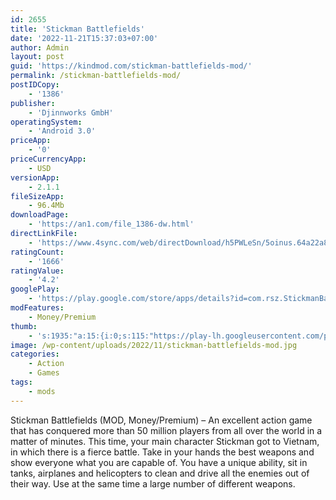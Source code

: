 ```yaml
---
id: 2655
title: 'Stickman Battlefields'
date: '2022-11-21T15:37:03+07:00'
author: Admin
layout: post
guid: 'https://kindmod.com/stickman-battlefields-mod/'
permalink: /stickman-battlefields-mod/
postIDCopy:
    - '1386'
publisher:
    - 'Djinnworks GmbH'
operatingSystem:
    - 'Android 3.0'
priceApp:
    - '0'
priceCurrencyApp:
    - USD
versionApp:
    - 2.1.1
fileSizeApp:
    - 96.4Mb
downloadPage:
    - 'https://an1.com/file_1386-dw.html'
directLinkFile:
    - 'https://www.4sync.com/web/directDownload/h5PWLeSn/5oinus.64a22a8e7dce90f189164c041c63f33b'
ratingCount:
    - '1666'
ratingValue:
    - '4.2'
googlePlay:
    - 'https://play.google.com/store/apps/details?id=com.rsz.StickmanBattlefields'
modFeatures:
    - Money/Premium
thumb:
    - 's:1935:"a:15:{i:0;s:115:"https://play-lh.googleusercontent.com/pdY1jv1wsEfF1WhoeOVi1hivp76RIwUnymuyVG4LBuQnvTMGBm6TUTJuQZMYNEqvD-k=w526-h296";i:1;s:115:"https://play-lh.googleusercontent.com/3A3_Bc_G_qkyLzdIETztDl2HNBVOvHJBueRNZ3-RVRV6TZxaCDJkMcwR-ehaITsCD74=w526-h296";i:2;s:115:"https://play-lh.googleusercontent.com/2wCCsb0-MRWZj4Pbkjqh4pmLxmuBnuRqPxhXqtYqFVG-mj5SJq1xTc0DVqU8E1IVL0s=w526-h296";i:3;s:115:"https://play-lh.googleusercontent.com/T-UXsJiQ51em-QSDYa57Q1WTTdBlgghrdM71u9jIXS2akgXs8wj5M4Houo2pfK7-mT8=w526-h296";i:4;s:115:"https://play-lh.googleusercontent.com/ZICPtIh1cIeVO7c1QRFR6148OMjhulgyQ-sgJtstR5DE29AHnnpstmpUBxbKbnHNE_U=w526-h296";i:5;s:115:"https://play-lh.googleusercontent.com/9iYpt5aJxdaTFgTExW6Qf2FonyXWX2ES6aEFwdSOtpQ6JeZGHcf9-G0d69-2Lt0TFFc=w526-h296";i:6;s:114:"https://play-lh.googleusercontent.com/lQ9mPgGJWb2FvXSOs-v1cof2sBtSUw8cuphtnmQ8YIG6QFAJVrwbIJPFzMtWCeJ2Eg=w526-h296";i:7;s:115:"https://play-lh.googleusercontent.com/6_HHVRrscEjVqUYbNx_SP8CMYGCoFtw_gN3mRkrfrARbMqtqu0eCMiCDiJFMzA5Zsyc=w526-h296";i:8;s:115:"https://play-lh.googleusercontent.com/1ewxTxZcYH_NPPSNrKk2hWfc1-NDIntgma7GjIuIza-pd26lR0fF3y5tdaJq7yQis_U=w526-h296";i:9;s:116:"https://play-lh.googleusercontent.com/vOUorCP34s1Hf68TQm4IuDmzLSstt6nxxtb6Vr-WyjP2aNrWgVSLjDY0CP0R4A1vmKHt=w526-h296";i:10;s:116:"https://play-lh.googleusercontent.com/gI5_j_roWkOOX4M_9TFcXiQHTASsNsKqBQfK2_2ZBk2ESpHYOD5nn9-R7qYX7vwUIfCt=w526-h296";i:11;s:115:"https://play-lh.googleusercontent.com/b3jZ0FFEJrSEb435dNbrDX8k8nY3Hs3Jv65WIg5RtA7YNd-TrnDLp8BShzXRIAhHJOw=w526-h296";i:12;s:115:"https://play-lh.googleusercontent.com/1UrTOtSFjHN5CKm9kr01vpDS7QbDCJ5uduC3IAkcevCmfMpU10CuwIfDnwBLr7_TeUY=w526-h296";i:13;s:116:"https://play-lh.googleusercontent.com/XooMGGiPpiirqPkNK6PQ1kDF5096JOH80AeNrvoVucGRh_7rEnZLaBeB36GuXt92JsNq=w526-h296";i:14;s:116:"https://play-lh.googleusercontent.com/WFiEWkIGhX6Ys5LtXwGtbPF1cLMc5bkJ68dWKSdAB-3BayO7JZEb92KlJJIuwUcjFj_M=w526-h296";}";'
image: /wp-content/uploads/2022/11/stickman-battlefields-mod.jpg
categories:
    - Action
    - Games
tags:
    - mods
---
```


Stickman Battlefields (MOD, Money/Premium) – An excellent action game that has conquered more than 50 million players from all over the world in a matter of minutes. This time, your main character Stickman got to Vietnam, in which there is a fierce battle. Take in your hands the best weapons and show everyone what you are capable of. You have a unique ability, sit in tanks, airplanes and helicopters to clean and drive all the enemies out of their way. Use at the same time a large number of different weapons.